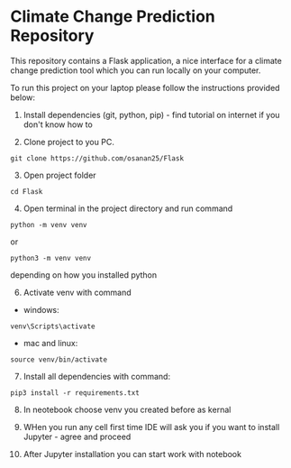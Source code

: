 # Climate Change Prediction Repository

This repository contains a Flask application, a nice interface for a climate change prediction tool which you can run locally on your computer.

To run this project on your laptop please follow the instructions provided below:
1. Install dependencies (git, python, pip) - find tutorial on internet if you don't know how to

2. Clone project to you PC.
```
git clone https://github.com/osanan25/Flask
```

3. Open project folder
```
cd Flask
```

4. Open terminal in the project directory and run command
```
python -m venv venv
```
or
```
python3 -m venv venv
```
depending on how you installed python

6. Activate venv with command
- windows: 
```
venv\Scripts\activate
```

- mac and linux:
```
source venv/bin/activate
```

7. Install all dependencies with command:
```
pip3 install -r requirements.txt
```

8. In neotebook choose venv you created before as kernal

9. WHen you run any cell first time IDE will ask you if you want to install Jupyter - agree and proceed

10. After Jupyter installation you can start work with notebook
